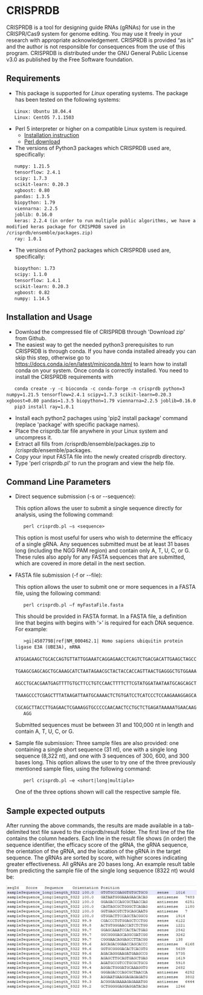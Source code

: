 # CRISPRDB
CRISPRDB is a tool for designing guide RNAs (gRNAs) for use in the CRISPR/Cas9 system for genome editing. You may use it freely in your research with appropriate acknowledgement. CRISPRDB is provided “as is” and the author is not responsible for consequences from the use of this program. CRISPRDB is distributed under the GNU General Public License v3.0 as published by the Free Software foundation.

## Requirements

* This package is supported for *Linux* operating systems. The package has been tested on the following systems:
```
   Linux: Ubuntu 18.04.4
   Linux: CentOS 7.1.1503
```
* Perl 5 interpreter or higher on a compatible Linux system is required.
   * [Installation instruction](https://learn.perl.org/installing/)
   * [Perl download](https://www.perl.org/get.html)
* The versions of Python3 packages which CRISPRDB used are, specifically:
```
   numpy: 1.21.5
   tensorflow: 2.4.1
   scipy: 1.7.3
   scikit-learn: 0.20.3
   xgboost: 0.80
   pandas: 1.3.5
   biopython: 1.79
   viennarna: 2.2.5
   joblib: 0.16.0
   keras: 2.2.4 (in order to run multiple public algorithms, we have a modified keras package for CRISPRDB saved in /crisprdb/ensemble/packages.zip)
   ray: 1.0.1
```
* The versions of Python2 packages which CRISPRDB used are, specifically:
```
   biopython: 1.73
   scipy: 1.1.0
   tensorflow: 1.4.1
   scikit-learn: 0.20.3
   xgboost: 0.82
   numpy: 1.14.5
```
  
   
## Installation and Usage

* Download the compressed file of CRISPRDB through 'Download zip' from Github.
* The easiest way to get the needed python3 prerequisites to run CRISPRDB is through conda. If you have conda installed already you can skip this step, otherwise go to https://docs.conda.io/en/latest/miniconda.html to learn how to install conda on your system. Once conda is correctly installed. You need to install the CRISPRDB requirements with
```
   conda create -y -c bioconda -c conda-forge -n crisprdb python=3 numpy=1.21.5 tensorflow=2.4.1 scipy=1.7.3 scikit-learn=0.20.3 xgboost=0.80 pandas=1.3.5 biopython=1.79 viennarna=2.2.5 joblib=0.16.0 
   pip3 install ray=1.0.1
```
* Install each python2 pachages using 'pip2 install package' command (replace 'package' with specific package names).
* Place the crisprdb.tar file anywhere in your Linux system and uncompress it.
* Extract all fills from /crisprdb/ensemble/packages.zip to /crisprdb/ensemble/packages.
* Copy your input FASTA file into the newly created crisprdb directory.
* Type 'perl crisprdb.pl' to run the program and view the help file.


## Command Line Parameters

* Direct sequence submission (-s or --sequence):
   
   This option allows the user to submit a single sequence directly for analysis, using the following command:
   ```
      perl crisprdb.pl –s <sequence> 
   ```
   This option is most useful for users who wish to determine the efficacy of a single gRNA. Any sequences submitted must be at least 31 bases long (including the NGG PAM region) and contain only A, T, U, C, or G. These rules also apply for any FASTA sequences that are submitted, which are covered in more detail in the next section.  
* FASTA file submission (-f or --file):
   
   This option allows the user to submit one or more sequences in a FASTA file, using the following command:
   ```
      perl crisprdb.pl –f myFastaFile.fasta 
   ```
   This should be provided in FASTA format. In a FASTA file, a definition line that begins with begins with ‘>’ is required for each DNA sequence. For example:
   ```
      >gi|4507798|ref|NM_000462.1| Homo sapiens ubiquitin protein ligase E3A (UBE3A), mRNA
      ATGGAGAAGCTGCACCAGTGTTATTGGAAATCAGGAGAACCTCAGTCTGACGACATTGAAGCTAGCCGA
      TGAAGCGAGCAGCTGCAAAGCATCTAATAGAACGCTACTACCACCAGTTAACTGAGGGCTGTGGAAATA
      AGCCTGCACGAATGAGTTTTGTGCTTCCTGTCCAACTTTTCTTCGTATGGATAATAATGCAGCAGCTAT
      TAAAGCCCTCGAGCTTTATAAGATTAATGCAAAACTCTGTGATCCTCATCCCTCCAAGAAAGGAGCAAG
      CGCAGCTTACCTTGAGAACTCGAAAGGTGCCCCCAACAACTCCTGCTCTGAGATAAAAATGAACAAGAA
      AGG
   ```
   Submitted sequences must be between 31 and 100,000 nt in length and contain A, T, U, C, or G. 
* Sample file submission:
   Three sample files are also provided: one containing a single short sequence (31 nt), one with a single long sequence (8,322 nt), and one with 3 sequences of 300, 600, and 300 bases long. This option allows the user to try one of the three previously mentioned sample files, using the following command:
   ```
      perl crisprdb.pl –e <short|long|multiple>
   ```
   One of the three options shown will call the respective sample file.
   
## Sample expected outputs
After running the above commands, the results are made available in a tab-delimited text file saved to the crisprdb/result folder.  The first line of the file contains the column headers.  Each line in the result file shows (in order) the sequence identifier, the efficacy score of the gRNA, the gRNA sequence, the orientation of the gRNA, and the location of the gRNA in the target sequence. The gRNAs are sorted by score, with higher scores indicating greater effectiveness. All gRNAs are 20 bases long. An example result table from predicting the sample file of the single long sequence (8322 nt) would be:

![sample_output2](https://github.com/wang-lab/CRISPRDB/blob/main/example_result_table.jpg)
